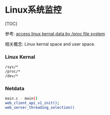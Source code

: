 # Linux系统监控

[TOC]

参考:  [access linux kernal data by /proc file system](https://www.ibm.com/developerworks/cn/linux/l-cn-sysfs/)

相关概念: Linux kernal space and user space.

### Linux Kernal

```bash
/sys/*
/proc/*
/dev/*
```

### Netdata

```bash
main.c - main()
web_client_api_v1_init();
web_server_threading_selection()
```





